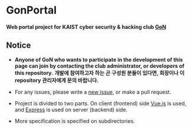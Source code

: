 # GonPortal
#### Web portal project for KAIST cyber security & hacking club [GoN](http://gon.kaist.ac.kr/)

## Notice
- **Anyone of GoN who wants to participate in the development of this page can join by contacting the club administrator, or developers of this repository.**
**개발에 참여하고자 하는 곤 구성원 분들이 있다면, 회장이나 이 repository 관리자에게 문의 바랍니다.**
- For any issues, please write a [new issue](https://github.com/nuang-ee/GonPortal/issues/new), or make a pull request.

- Project is divided to two parts. On client (frontend) side [Vue.js](https://vuejs.org/) is used, and [Express](https://expressjs.com/) is used on server (backend) side.
- More specification is specified on subdirectories.
